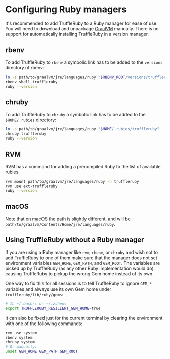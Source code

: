 # Configuring Ruby managers

It's recommended to add TruffleRuby to a Ruby manager for ease of use. You will
need to download and unpackage [GraalVM](using-graalvm.md) manually. There is no
support for automatically installing TruffleRuby in a version manager.

## rbenv

To add TruffleRuby to `rbenv` a symbolic link has to be added to the `versions` 
directory of rbenv:

```bash
ln -s path/to/graalvm/jre/languages/ruby "$RBENV_ROOT/versions/truffleruby"
rbenv shell truffleruby
ruby --version
```

## chruby

To add TruffleRuby to `chruby` a symbolic link has to be added to the
`$HOME/.rubies`  directory:

```bash
ln -s path/to/graalvm/jre/languages/ruby "$HOME/.rubies/truffleruby"
chruby truffleruby
ruby --version
```

## RVM

RVM has a command for adding a precompiled Ruby to the list of available rubies.

```bash
rvm mount path/to/graalvm/jre/languages/ruby -n truffleruby
rvm use ext-truffleruby
ruby --version
```

## macOS

Note that on macOS the path is slightly different, and will be
`path/to/graalvm/Contents/Home/jre/languages/ruby`.

## Using TruffleRuby without a Ruby manager

If you are using a Ruby manager like `rvm`, `rbenv`, or `chruby` and wish not to
add TruffleRuby to one of them make sure that the manager does not set
environment variables `GEM_HOME`, `GEM_PATH`, and `GEM_ROOT`. The variables
are picked up by TruffleRuby (as any other Ruby implementation would do)
causing TruffleRuby to pickup the wrong Gem home instead of its own.

One way to fix this for all sessions is to tell TruffleRuby to ignore `GEM_*`
variables and always use its own Gem home under `truffleruby/lib/ruby/gems`:

```bash
# In ~/.bashrc or ~/.zshenv
export TRUFFLERUBY_RESILIENT_GEM_HOME=true
```

It can also be fixed just for the current terminal by clearing
the environment with one of the following commands:

```bash
rvm use system
rbenv system
chruby system
# Or manually:
unset GEM_HOME GEM_PATH GEM_ROOT
```
